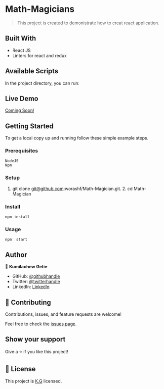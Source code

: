 # Math-Magicians

> This project is created to demonistrate how to creat react application.

## Built With

- React JS
- Linters for react and redux

## Available Scripts

In the project directory, you can run:

## Live Demo

[Coming Soon!](https://kumilachew-g.github.io/Math-Magicians/)

## Getting Started

To get a local copy up and running follow these simple example steps.

### Prerequisites

    NodeJS
    Npm

### Setup

1. git clone git@github.com:worashf/Math-Magician.git. 2. cd Math-Magician

### Install

    npm install

### Usage

    npm  start

## Author

👤 **Kumilachew Getie**

- GitHub: [@githubhandle](https://github.com/Kumilachew-g/)
- Twitter: [@twitterhandle](https://twitter.com/Getie_Haddis)
- LinkedIn: [LinkedIn](https://www.linkedin.com/in/kumilachew-getie-0356bb157/)

## 🤝 Contributing

Contributions, issues, and feature requests are welcome!

Feel free to check the [issues page](https://github.com/Kumilachew-g/Math-Magicians/issues).

## Show your support

Give a ⭐️ if you like this project!

## 📝 License

This project is [K.G](./KG.md) licensed.
